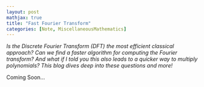 ```yaml
---
layout: post
mathjax: true
title: "Fast Fourier Transform"
categories: [Note, MiscellaneousMathematics]
---
```

*Is the Discrete Fourier Transform (DFT) the most efficient classical approach? Can we find a faster algorithm for computing the Fourier transform? And what if I told you this also leads to a quicker way to multiply polynomials? This blog dives deep into these questions and more!*

Coming Soon...


<html>
  <head>
    <title>Fast Fourier Transform</title>
    <script type="application/ld+json">
    {
      "@context": "https://schema.org",
      "@type": "BlogPosting",
      "headline": "Fast Fourier Transform",
      "image": [
        ""
       ],
      "datePublished": "2025-03-01T08:00:00+05:30",
      "dateModified": "2025-03-01T08:00:00+05:30",
      "author": [{
          "@type": "Person",
          "name": "Padmapriya S",
          "url": "https://o-qcblog.github.io/about/"
        }]
    }
    </script>
  </head>
  <body>
  </body>
</html>
